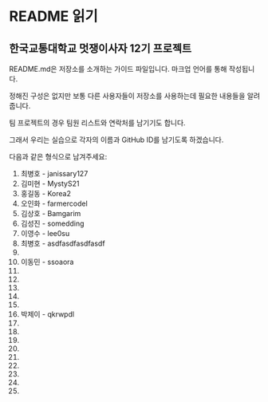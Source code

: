# README 읽기

## 한국교통대학교 멋쟁이사자 12기 프로젝트

README.md은 저장소를 소개하는 가이드 파일입니다. 마크업 언어를 통해 작성됩니다.

정해진 구성은 없지만 보통 다른 사용자들이 저장소를 사용하는데 필요한 내용들을 알려줍니다.

팀 프로젝트의 경우 팀원 리스트와 연락처를 남기기도 합니다.

그래서 우리는 실습으로 각자의 이름과 GitHub ID를 남기도록 하겠습니다.

다음과 같은 형식으로 남겨주세요:
 
1. 최병호 - janissary127
2. 김미현 - MystyS21
3. 홍길동 - Korea2
4. 오인화 - farmercodel
5. 김상호 - Bamgarim
6. 김성진 - somedding
7. 이영수 - lee0su
8. 최병호 - asdfasdfasdfasdf
9. 
10. 이동민 - ssoaora
11.
12.
13.
14.
15.
16. 박제이 - qkrwpdl
17.
18.
19.
20.
21.
22.
23.
24.
25.